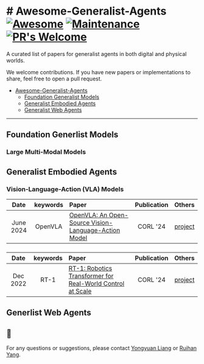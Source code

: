 # # Awesome-Generalist-Agents [![Awesome](https://cdn.rawgit.com/sindresorhus/awesome/d7305f38d29fed78fa85652e3a63e154dd8e8829/media/badge.svg)](https://github.com/sindresorhus/awesome) [![Maintenance](https://img.shields.io/badge/Maintained%3F-yes-green.svg)](https://GitHub.com/Naereen/StrapDown.js/graphs/commit-activity) [![PR's Welcome](https://img.shields.io/badge/PRs-welcome-brightgreen.svg?style=flat)](http://makeapullrequest.com)

A curated list of papers for generalist agents in both digital and physical worlds.

We welcome contributions. If you have new papers or implementations to share, feel free to open a pull request.

- [Awesome-Generalist-Agents](#awesome-generalist-agents)
  - [Foundation Generalist Models](#foundation-generalist-models)
  - [Generalist Embodied Agents](#embodied-agents)
  - [Generalist Web Agents](#generalist-web-agents)

---

## Foundation Generlist Models
### Large Multi-Modal Models

### 


## Generalist Embodied Agents
### Vision-Language-Action (VLA) Models
|  Date |       keywords          | Paper                                                                                                                                                                               | Publication | Others |
| :-----: | :------------------: | :---------------------------------------------------------------------------------------------------------------------------------------------------------------------------------- | :---------: | :---------: 
| June 2024 | OpenVLA | [OpenVLA: An Open-Source Vision-Language-Action Model](https://arxiv.org/abs/2406.09246) | CORL '24 | [project](https://openvla.github.io/) |


### 
|  Date |       keywords          | Paper                                                                                                                                                                               | Publication | Others |
| :-----: | :------------------: | :---------------------------------------------------------------------------------------------------------------------------------------------------------------------------------- | :---------: | :---------: 
| Dec 2022 | RT-1 | [RT-1: Robotics Transformer for Real-World Control at Scale](https://arxiv.org/abs/2406.09246) | CORL '24 | [project](https://robotics-transformer1.github.io/) |

## Generlist Web Agents



## 🌷
For any questions or suggestions, please contact [Yongyuan Liang](https://cheryyunl.github.io/) or [Ruihan Yang](https://rchalyang.github.io/).
